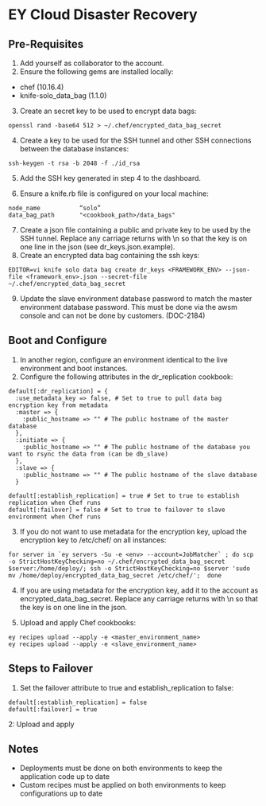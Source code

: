 EY Cloud Disaster Recovery
==========================

Pre-Requisites
--------------
1. Add yourself as collaborator to the account.
2. Ensure the following gems are installed locally:

* chef (10.16.4)
* knife-solo_data_bag (1.1.0)

3. Create an secret key to be used to encrypt data bags:

```
openssl rand -base64 512 > ~/.chef/encrypted_data_bag_secret
```

4. Create a key to be used for the SSH tunnel and other SSH connections between the database instances:

```
ssh-keygen -t rsa -b 2048 -f ./id_rsa
```

5. Add the SSH key generated in step 4 to the dashboard.

6. Ensure a knife.rb file is configured on your local machine:

```
node_name           “solo”
data_bag_path       "<cookbook_path>/data_bags"
```

7. Create a json file containing a public and private key to be used by the SSH tunnel. Replace any carriage returns with \n so that the key is on one line in the json (see dr_keys.json.example).
8. Create an encrypted data bag containing the ssh keys:

```
EDITOR=vi knife solo data bag create dr_keys <FRAMEWORK_ENV> --json-file <framework_env>.json --secret-file ~/.chef/encrypted_data_bag_secret
```

9. Update the slave environment database password to match the master environment database password.  This must be done via the awsm console and can not be done by customers. (DOC-2184)

Boot and Configure
------------------
1. In another region, configure an environment identical to the live environment and boot instances.
2. Configure the following attributes in the dr_replication cookbook:

```
default[:dr_replication] = {
  :use_metadata_key => false, # Set to true to pull data bag encryption key from metadata
  :master => {
    :public_hostname => "" # The public hostname of the master database
  },
  :initiate => {
    :public_hostname => "" # The public hostname of the database you want to rsync the data from (can be db_slave)
  },
  :slave => {
    :public_hostname => "" # The public hostname of the slave database
  }

default[:establish_replication] = true # Set to true to establish replication when Chef runs
default[:failover] = false # Set to true to failover to slave environment when Chef runs
```

3. If you do not want to use metadata for the encryption key, upload the encryption key to /etc/chef/ on all instances:

```
for server in `ey servers -Su -e <env> --account=JobMatcher` ; do scp -o StrictHostKeyChecking=no ~/.chef/encrypted_data_bag_secret $server:/home/deploy/; ssh -o StrictHostKeyChecking=no $server 'sudo mv /home/deploy/encrypted_data_bag_secret /etc/chef/';  done
```

4. If you are using metadata for the encryption key, add it to the account as encrypted_data_bag_secret.  Replace any carriage returns with \n so that the key is on one line in the json.

5. Upload and apply Chef cookbooks:

```
ey recipes upload --apply -e <master_environment_name>
ey recipes upload --apply -e <slave_environment_name>
```

Steps to Failover
-----------------
1. Set the failover attribute to true and establish_replication to false:

```
default[:establish_replication] = false
default[:failover] = true
```

2: Upload and apply


Notes
-----
* Deployments must be done on both environments to keep the application code up to date
* Custom recipes must be applied on both environments to keep configurations up to date
